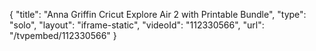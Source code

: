 {
    "title": "Anna Griffin Cricut Explore Air 2 with Printable Bundle",
    "type": "solo",
    "layout": "iframe-static",
    "videoId": "112330566",
    "url": "\/tvpembed\/112330566"
}